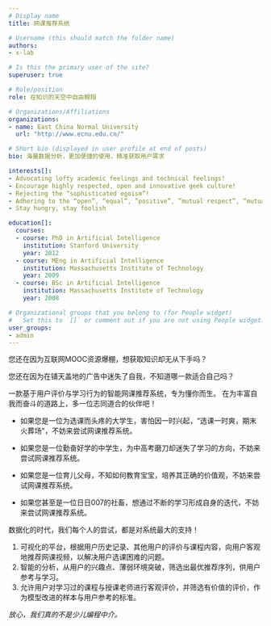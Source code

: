 ```yaml
---
# Display name
title: 网课推荐系统

# Username (this should match the folder name)
authors:
- x-lab

# Is this the primary user of the site?
superuser: true

# Role/position
role: 在知识的天空中自由翱翔

# Organizations/Affiliations
organizations:
- name: East China Normal University
  url: "http://www.ecnu.edu.cn/"

# Short bio (displayed in user profile at end of posts)
bio: 海量数据分析，更加便捷的使用，精准获取用户需求

interests[]:
- Advocating lofty academic feelings and technical feelings!
- Encourage highly respected, open and innovative geek culture!
- Rejecting the “sophisticated egoism”!
- Adhering to the “open”, “equal”, ”positive”, ”mutual respect”, “mutual support” culture!
- Stay hungry, stay foolish

education[]:
  courses:
  - course: PhD in Artificial Intelligence
    institution: Stanford University
    year: 2012
  - course: MEng in Artificial Intelligence
    institution: Massachusetts Institute of Technology
    year: 2009
  - course: BSc in Artificial Intelligence
    institution: Massachusetts Institute of Technology
    year: 2008

# Organizational groups that you belong to (for People widget)
#   Set this to `[]` or comment out if you are not using People widget.
user_groups:
- admin
---
```


您还在因为互联网MOOC资源爆棚，想获取知识却无从下手吗？

您还在因为在铺天盖地的广告中迷失了自我，不知道哪一款适合自己吗？

一款基于用户评价与学习行为的智能网课推荐系统，专为懂你而生。
​
在为丰富自我而奋斗的道路上，多一位志同道合的伙伴吧！

- 如果您是一位为选课而头疼的大学生，害怕因一时兴起，“选课一时爽，期末火葬场”，不妨来尝试网课推荐系统。
​
- 如果您是一位勤奋好学的中学生，为中高考磨刀却迷失了学习的方向，不妨来尝试网课推荐系统。
​
- 如果您是一位育儿父母，不知如何教育宝宝，培养其正确的价值观，不妨来尝试网课推荐系统。

- 如果您甚至是一位日日007的社畜，想通过不断的学习形成自身的迭代，不妨来尝试网课推荐系统。
​


数据化的时代，我们每个人的尝试，都是对系统最大的支持！

1. 可视化的平台，根据用户历史记录、其他用户的评价与课程内容，向用户客观地推荐网课视频，以解决用户选课困难的问题。
​
2. 智能的分析，从用户的兴趣点、薄弱环境突破，筛选出最优推荐序列，供用户参考与学习。
​
3. 允许用户对学习过的课程与授课老师进行客观评价，并筛选有价值的评价，作为模型改进的样本与用户参考的标准。

*放心，我们真的不是少儿编程中介。*

